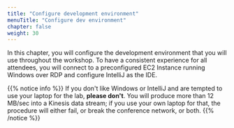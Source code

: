 ```yaml
---
title: "Configure development environment"
menuTitle: "Configure dev environment"
chapter: false
weight: 30
---
```


In this chapter, you will configure the development environment that you will use throughout the workshop. To have a consistent experience for all attendees, you will connect to a preconfigured EC2 Instance running Windows over RDP and configure IntelliJ as the IDE.


{{% notice info %}}
If you don't like Windows or IntelliJ and are tempted to use your laptop for the lab, **please don't**. You will produce more than 12 MB/sec into a Kinesis data stream; if you use your own laptop for that, the procedure will either fail, or break the conference network, or both.
{{% /notice %}}

